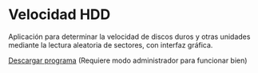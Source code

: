 # Velocidad HDD

Aplicación para determinar la velocidad de discos duros y otras unidades mediante la lectura aleatoria de sectores, con interfaz gráfica.

[Descargar programa](https://github.com/DML95/Velocidad-HDD/raw/master/bin/Velocidad%20HDD.exe) (Requiere modo administrador para funcionar bien)